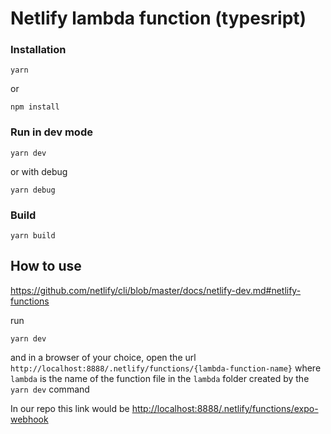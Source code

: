 # Netlify lambda function (typesript)

### Installation

```script
yarn
```

or

```script
npm install
```

### Run in dev mode

```script
yarn dev
```

or with debug

```script
yarn debug
```

### Build

```script
yarn build
```

## How to use

https://github.com/netlify/cli/blob/master/docs/netlify-dev.md#netlify-functions

run

```script
yarn dev
```

and in a browser of your choice, open the url `http://localhost:8888/.netlify/functions/{lambda-function-name}` where `lambda` is the name of the function file in the `lambda` folder created by the `yarn dev` command

In our repo this link would be [http://localhost:8888/.netlify/functions/expo-webhook](http://localhost:8888/.netlify/functions/{lambda-function-name})
